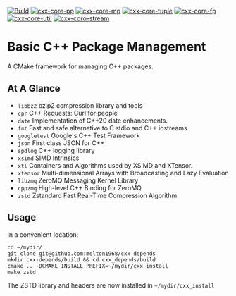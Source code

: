 [![Build](https://github.com/melton1968/cxx-depends/actions/workflows/build.yaml/badge.svg)](https://github.com/melton1968/cxx-depends/actions/workflows/build.yaml)
[![cxx-core-pp](https://github.com/melton1968/cxx-depends/actions/workflows/build_cxx_core_pp.yaml/badge.svg)](https://github.com/melton1968/cxx-depends/actions/workflows/build_cxx_core_pp.yaml)
[![cxx-core-mp](https://github.com/melton1968/cxx-depends/actions/workflows/build_cxx_core_mp.yaml/badge.svg)](https://github.com/melton1968/cxx-depends/actions/workflows/build_cxx_core_mp.yaml)
[![cxx-core-tuple](https://github.com/melton1968/cxx-depends/actions/workflows/build_cxx_core_tuple.yaml/badge.svg)](https://github.com/melton1968/cxx-depends/actions/workflows/build_cxx_core_tuple.yaml)
[![cxx-core-fp](https://github.com/melton1968/cxx-depends/actions/workflows/build_cxx_core_fp.yaml/badge.svg)](https://github.com/melton1968/cxx-depends/actions/workflows/build_cxx_core_fp.yaml)
[![cxx-core-util](https://github.com/melton1968/cxx-depends/actions/workflows/build_cxx_core_util.yaml/badge.svg)](https://github.com/melton1968/cxx-depends/actions/workflows/build_cxx_core_util.yaml)
[![cxx-coro-stream](https://github.com/melton1968/cxx-depends/actions/workflows/build_cxx_coro_stream.yaml/badge.svg)](https://github.com/melton1968/cxx-depends/actions/workflows/build_cxx_coro_stream.yaml)

# Basic C++ Package Management

A CMake framework for managing C++ packages.

## At A Glance

- `libbz2` bzip2 compression library and tools
- `cpr` C++ Requests: Curl for people
- `date` Implementation of C++20 date enhancements.
- `fmt` Fast and safe alternative to C stdio and C++ iostreams
- `googletest` Google's C++ Test Framework
- `json` First class JSON for C++
- `spdlog` C++ logging library
- `xsimd` SIMD Intrinsics
- `xtl` Containers and Algorithms used by XSIMD and XTensor.
- `xtensor` Multi-dimensional Arrays with Broadcasting and Lazy Evaluation
- `libzmq` ZeroMQ Messaging Kernel Library
- `cppzmq` High-level C++ Binding for ZeroMQ
- `zstd` Zstandard Fast Real-Time Compression Algorithm


## Usage

In a convenient location:
```
cd ~/mydir/
git clone git@github.com:melton1968/cxx-depends
mkdir cxx-depends/build && cd cxx_depends/build
cmake .. -DCMAKE_INSTALL_PREFIX=~/mydir/cxx_install
make zstd
```
The ZSTD library and headers are now installed in `~/mydir/cxx_install`

